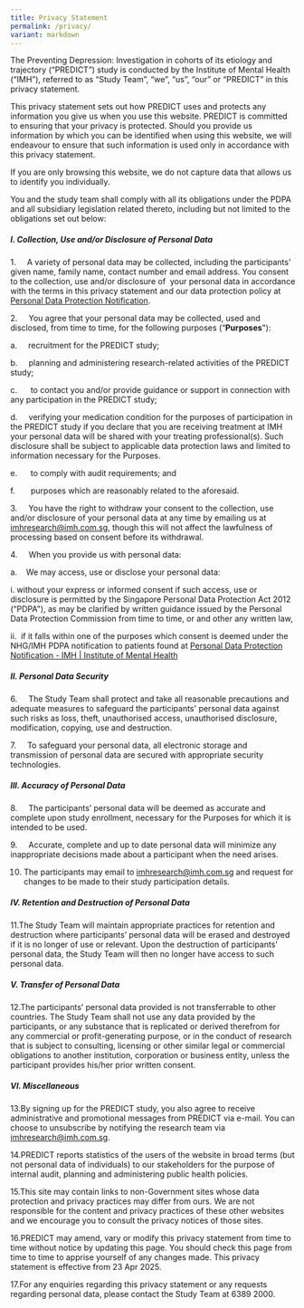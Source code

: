 ```yaml
---
title: Privacy Statement
permalink: /privacy/
variant: markdown
---
```

The Preventing Depression: Investigation in cohorts of its etiology and trajectory (“PREDICT”) study is conducted by the Institute of Mental Health (“IMH”), referred to as “Study Team”, “we”, “us”, “our” or “PREDICT” in this privacy statement.

This privacy statement sets out how PREDICT uses and protects any information you give us when you use this website. PREDICT is committed to ensuring that your privacy is protected. Should you provide us information by which you can be identified when using this website, we will endeavour to ensure that such information is used only in accordance with this privacy statement.

If you are only browsing this website, we do not capture data that allows us to identify you individually.

You and the study team shall comply with all its obligations under the PDPA and all subsidiary legislation related thereto, including but not limited to the obligations set out below:

##### **I. Collection, Use and/or Disclosure of Personal Data**

1.     A variety of personal data may be collected, including the participants' given name, family name, contact number and email address. You consent to the collection, use and/or disclosure of  your personal data in accordance with the terms in this privacy statement and our data protection policy at [Personal Data Protection Notification](https://www.imh.com.sg/Pages/PDP-Notification.aspx).

2.     You agree that your personal data may be collected, used and disclosed, from time to time, for the following purposes (“**Purposes**"):

a.     recruitment for the PREDICT study;

b.     planning and administering research-related activities of the PREDICT study;  

c.      to contact you and/or provide guidance or support in connection with any participation in the PREDICT study;

d.     verifying your medication condition for the purposes of participation in the PREDICT study if you declare that you are receiving treatment at IMH your personal data will be shared with your treating professional(s). Such disclosure shall be subject to applicable data protection laws and limited to information necessary for the Purposes.

e.      to comply with audit requirements; and

f.       purposes which are reasonably related to the aforesaid.

3.     You have the right to withdraw your consent to the collection, use and/or disclosure of your personal data at any time by emailing us at [imhresearch@imh.com.sg](mailto:imhresearch@imh.com.sg), though this will not affect the lawfulness of processing based on consent before its withdrawal.

4.     When you provide us with personal data:

a.    We may access, use or disclose your personal data:

i.  without your express or informed consent if such access, use or disclosure is permitted by the Singapore Personal Data Protection Act 2012 (“PDPA"), as may be clarified by written guidance issued by the Personal Data Protection Commission from time to time, or and other any written law,

ii.  if it falls within one of the purposes which consent is deemed under the NHG/IMH PDPA notification to patients found at [Personal Data Protection Notification - IMH | Institute of Mental Health](https://www.imh.com.sg/Pages/PDP-Notification.aspx)

##### **II. Personal Data Security**

6.     The Study Team shall protect and take all reasonable precautions and adequate measures to safeguard the participants' personal data against such risks as loss, theft, unauthorised access, unauthorised disclosure, modification, copying, use and destruction.

7.     To safeguard your personal data, all electronic storage and transmission of personal data are secured with appropriate security technologies.

##### **III. Accuracy of Personal Data**

8.     The participants’ personal data will be deemed as accurate and complete upon study enrollment, necessary for the Purposes for which it is intended to be used.

9.     Accurate, complete and up to date personal data will minimize any inappropriate decisions made about a participant when the need arises.

10. The participants may email to imhresearch@imh.com.sg and request for changes to be made to their study participation details.

##### **IV. Retention and Destruction of Personal Data**

11.The Study Team will maintain appropriate practices for retention and destruction where participants’ personal data will be erased and destroyed if it is no longer of use or relevant. Upon the destruction of participants’ personal data, the Study Team will then no longer have access to such personal data.

##### **V. Transfer of Personal Data**

12.The participants’ personal data provided is not transferrable to other countries. The Study Team shall not use any data provided by the participants, or any substance that is replicated or derived therefrom for any commercial or profit-generating purpose, or in the conduct of research that is subject to consulting, licensing or other similar legal or commercial obligations to another institution, corporation or business entity, unless the participant provides his/her prior written consent.

##### **VI. Miscellaneous**

13.By signing up for the PREDICT study, you also agree to receive administrative and promotional messages from PREDICT via e-mail. You can choose to unsubscribe by notifying the research team via imhresearch@imh.com.sg.

14.PREDICT reports statistics of the users of the website in broad terms (but not personal data of individuals) to our stakeholders for the purpose of internal audit, planning and administering public health policies.

15.This site may contain links to non-Government sites whose data protection and privacy practices may differ from ours. We are not responsible for the content and privacy practices of these other websites and we encourage you to consult the privacy notices of those sites.

16.PREDICT may amend, vary or modify this privacy statement from time to time without notice by updating this page. You should check this page from time to time to apprise yourself of any changes made. This privacy statement is effective from 23 Apr 2025.

17.For any enquiries regarding this privacy statement or any requests regarding personal data, please contact the Study Team at 6389 2000.